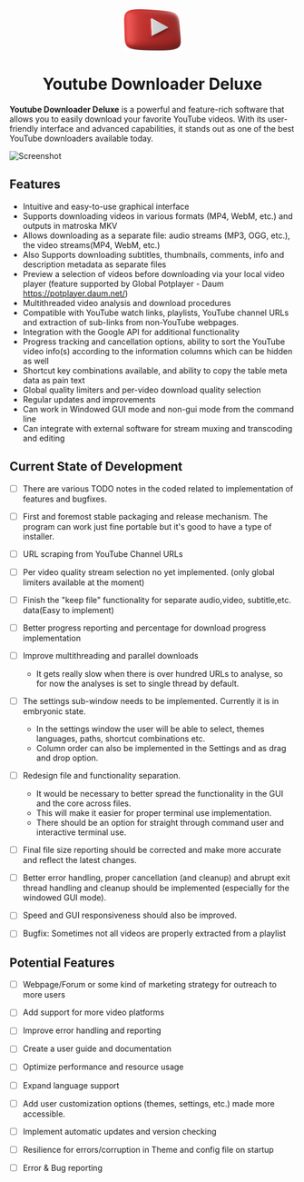 <p align="center">
  <img src="images\IconProjects\pngaaa.com-4933843.png" alt="Logo" width="100" height="73">
  <h1 align="center">Youtube Downloader Deluxe</h1>
</p>

**Youtube Downloader Deluxe** is a powerful and feature-rich software that allows you to easily download your favorite YouTube videos. With its user-friendly interface and advanced capabilities, it stands out as one of the best YouTube downloaders available today.

![Screenshot](images/Preview.png)

## Features

- Intuitive and easy-to-use graphical interface
- Supports downloading videos in various formats (MP4, WebM, etc.) and outputs in matroska MKV
- Allows downloading as a separate file: audio streams (MP3, OGG, etc.), the video streams(MP4, WebM, etc.)
- Also Supports downloading  subtitles, thumbnails, comments, info and description metadata as separate files
- Preview a selection of videos before downloading via your local video player (feature supported by Global Potplayer - Daum  https://potplayer.daum.net/)
- Multithreaded video analysis and download procedures
- Compatible with YouTube watch links, playlists, YouTube channel URLs and extraction of sub-links from non-YouTube webpages.
- Integration with the Google API for additional functionality
- Progress tracking and cancellation options, ability to sort the YouTube video info(s) according to the information columns which can be hidden as well
- Shortcut key combinations available, and ability to copy the table meta data as pain text
- Global quality limiters and per-video download quality selection
- Regular updates and improvements
- Can work in Windowed GUI mode and non-gui mode from the command line
- Can integrate with external software for stream muxing and transcoding and editing

## Current State of Development

[//]: # (Add the current state of things section here when content is provided)
- [ ] There are various TODO notes in the coded related to implementation of features and bugfixes.
- [ ] First and foremost stable packaging and release mechanism.
The program can work just fine portable but it's good to have a type of installer.
- [ ] URL scraping from YouTube Channel URLs
- [ ] Per video quality stream selection no yet implemented. (only global limiters available at the moment)
- [ ] Finish the "keep file" functionality for separate audio,video, subtitle,etc. data(Easy to implement)
- [ ] Better progress reporting and percentage for download progress implementation

- [ ] Improve multithreading and parallel downloads
    - It gets really slow when there is over hundred URLs to analyse, so for now the analyses is set to single thread by default.
- [ ] The settings sub-window needs to be implemented. Currently it is in embryonic state. 
  - In the settings window the user will be able to select, themes languages, paths, shortcut combinations etc.
  - Column order can also be implemented in the Settings and as drag and drop option.
- [ ] Redesign file and functionality separation.
  - It would be necessary to better spread the functionality in the GUI and the core across files. 
  - This will make it easier for proper terminal use implementation. 
  - There should be an option for straight through command user and interactive terminal use.
- [ ] Final file size reporting should be corrected and make more accurate and reflect the latest changes.
- [ ] Better error handling, proper cancellation (and cleanup) and abrupt exit thread handling and cleanup should be implemented (especially for the windowed GUI mode).
- [ ] Speed and GUI responsiveness should also be improved.
- [ ] Bugfix: Sometimes not all videos are properly extracted from a playlist

## Potential Features
- [ ] Webpage/Forum or some kind of marketing strategy for outreach to more users
- [ ] Add support for more video platforms
- [ ] Improve error handling and reporting
- [ ] Create a user guide and documentation
- [ ] Optimize performance and resource usage
- [ ] Expand language support
- [ ] Add user customization options (themes, settings, etc.) made more accessible.
- [ ] Implement automatic updates and version checking
- [ ] Resilience for errors/corruption in Theme and config file on startup
- [ ] Error & Bug reporting

